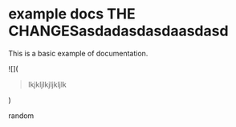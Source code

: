 # example docs THE CHANGESasdadasdasdaasdasd

This is a basic example of documentation.


 ![](

> lkjkljlkjljkljlk

)


random 


